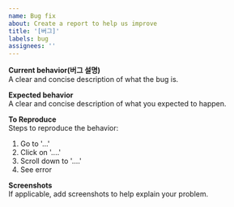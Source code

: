 ```yaml
---
name: Bug fix
about: Create a report to help us improve
title: '[버그]'
labels: bug
assignees: ''
---
```


**Current behavior(버그 설명)**  
A clear and concise description of what the bug is.

**Expected behavior**  
A clear and concise description of what you expected to happen.

**To Reproduce**  
Steps to reproduce the behavior:

1. Go to '...'
2. Click on '....'
3. Scroll down to '....'
4. See error

**Screenshots**  
If applicable, add screenshots to help explain your problem.
